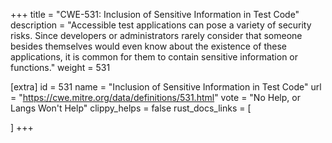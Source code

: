 +++
title = "CWE-531: Inclusion of Sensitive Information in Test Code"
description	= "Accessible test applications can pose a variety of security risks. Since developers or administrators rarely consider that someone besides themselves would even know about the existence of these applications, it is common for them to contain sensitive information or functions."
weight = 531

[extra]
id = 531
name = "Inclusion of Sensitive Information in Test Code"
url = "https://cwe.mitre.org/data/definitions/531.html"
vote = "No Help, or Langs Won't Help"
clippy_helps = false
rust_docs_links = [
	
]
+++

